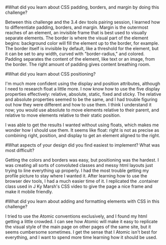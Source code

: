 #What did you learn about CSS padding, borders, and margin by doing this challenge?

Between this challenge and the 3.4 dev tools pairing session, I learned how to differentiate padding, borders, and margin. Margin is the outermost reaches of an element, an invisible frame that is best used to visually separate elements. The border is where the visual part of the element begins: background color will fill the element up to the border, for example. The border itself is invisible by default, like a threshold for the element, but it can be set to any width, curved with "border-radius," and colored. Padding separates the content of the element, like text or an image, from the border. The right amount of padding gives content breathing room.

#What did you learn about CSS positioning?

I'm much more confident using the display and position attributes, although I need to research float a little more. I now know how to use the five display properties effectively: relative, absolute, static, fixed and sticky. The relative and absolute properties seemed to be the same, and I had trouble figuring out how they were different and how to use them. I think I understand it now; you would use absolute to move elements relative to their parent, and relative to move elements relative to their static position.

I was able to get the results I wanted without using floats, which makes me wonder how I should use them. It seems like float: right is not as precise as combining right, position, and display to get an element aligned to the right.

#What aspects of your design did you find easiest to implement? What was most difficult?

Getting the colors and borders was easy, but positioning was the hardest. I was creating all sorts of convoluted classes and messy html layouts just trying to line everything up properly. I had the most trouble getting my profile picture to stay where I wanted it. After learning how to use the browser dev tools, I had a much easier time of it. I replicated the .container class used in J Ky Marsh's CSS video to give the page a nice frame and make it mobile friendly.

#What did you learn about adding and formatting elements with CSS in this challenge?

I tried to use the Atomic conventions exclusively, and I found my html getting a little crowded. I can see how Atomic will make it easy to replicate the visual style of the main page on other pages of the same site, but it seems cumbersome sometimes. I get the sense that I Atomic isn't best for everything, and I want to spend more time learning how it should be used.
